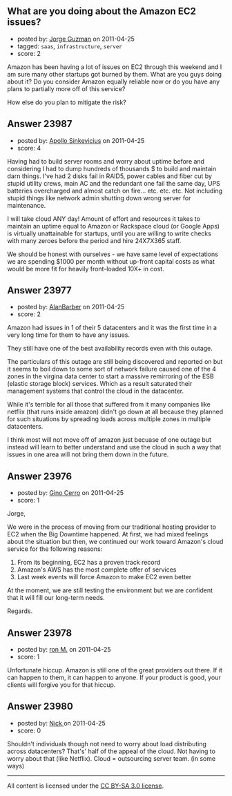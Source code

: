 ## What are you doing about the Amazon EC2 issues?

- posted by: [Jorge Guzman](https://stackexchange.com/users/-1/9525-jorge-guzman) on 2011-04-25
- tagged: `saas`, `infrastructure`, `server`
- score: 2

Amazon has been having a lot of issues on EC2 through this weekend and I am sure many other startups got burned by them. What are you guys doing about it? Do you consider Amazon equally reliable now or do you have any plans to partially more off of this service?

How else do you plan to mitigate the risk?


## Answer 23987

- posted by: [Apollo Sinkevicius](https://stackexchange.com/users/-1/2119-apollo-sinkevicius) on 2011-04-25
- score: 4

Having had to build server rooms and worry about uptime before and considering I had to dump hundreds of thousands $ to build and maintain darn things. I've had 2 disks fail in RAID5, power cables and fiber cut by stupid utility crews, main AC and the redundant one fail the same day, UPS batteries overcharged and almost catch on fire... etc. etc. etc. Not including stupid things like network admin shutting down wrong server for maintenance.

I will take cloud ANY day! Amount of effort and resources it takes to maintain an uptime equal to Amazon or Rackspace cloud (or Google Apps) is virtually unattainable for startups, until you are willing to write checks with many zeroes before the period and hire 24X7X365 staff.

We should be honest with ourselves - we have same level of expectations we are spending $1000 per month without up-front capital costs as what would be more fit for heavily front-loaded 10X+ in cost.


## Answer 23977

- posted by: [AlanBarber](https://stackexchange.com/users/-1/8933-alanbarber) on 2011-04-25
- score: 2

Amazon had issues in 1 of their 5 datacenters and it was the first time in a very long time for them to have any issues.

They still have one of the best availability records even with this outage.

The particulars of this outage are still being discovered and reported on but it seems to boil down to some sort of network failure caused one of the 4 zones in the virgina data center to start a massive remirroring of the ESB (elastic storage block) services. Which as a result saturated their management systems that control the cloud in the datacenter.

While it's terrible for all those that suffered from it many companies like netflix (that runs inside amazon) didn't go down at all because they planned for such situations by spreading loads across multiple zones in multiple datacenters.

I think most will not move off of amazon just becuase of one outage but instead will learn to better understand and use the cloud in such a way that issues in one area will not bring them down in the future.




## Answer 23976

- posted by: [Gino Cerro](https://stackexchange.com/users/-1/9971-gino-cerro) on 2011-04-25
- score: 1

Jorge,

We were in the process of moving from our traditional hosting provider to EC2 when the Big Downtime happened.  At first, we had mixed feelings about the situation but then, we continued our work toward Amazon's cloud service for the following reasons:

 1. From its beginning, EC2 has a proven track record
 2. Amazon's AWS has the most complete offer of services
 3. Last week events will force Amazon to make EC2 even better

At the moment, we are still testing the environment but we are confident that it will fill our long-term needs.

Regards.


## Answer 23978

- posted by: [ron M.](https://stackexchange.com/users/-1/2122-ron-m) on 2011-04-25
- score: 1

Unfortunate hiccup. Amazon is still one of the great providers out there. If it can happen to them, it can happen to anyone. If your product is good, your clients will forgive you for that hiccup.


## Answer 23980

- posted by: [Nick ](https://stackexchange.com/users/-1/1502-nick) on 2011-04-25
- score: 0

Shouldn't individuals though not need to worry about load distributing across datacenters? That's' half of the appeal of the cloud. Not having to worry about that (like Netflix). Cloud = outsourcing server team. (in some ways)



---

All content is licensed under the [CC BY-SA 3.0 license](https://creativecommons.org/licenses/by-sa/3.0/).
